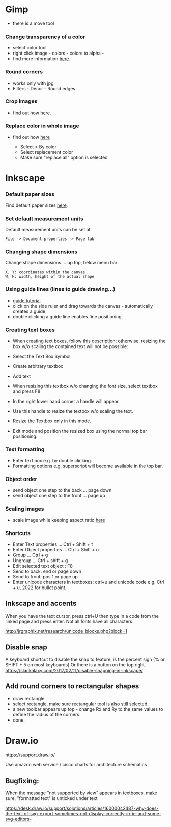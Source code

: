 Gimp
====
- there is a move tool

### Change transparency of a color
- select color tool
- right click image - colors - colors to alpha -
- find more information [here](http://graphicdesign.stackexchange.com/questions/36520/how-to-make-a-color-transparent-in-gimp).

### Round corners
- works only with jpg
- Filters - Decor - Round edges

### Crop images
- find out how [here](https://docs.gimp.org/en/gimp-tutorial-quickie-crop.html).

### Replace color in whole image
- find out how [here](http://andr.esmejia.com/posts/1-how-to-replace-all-pixels-of-one-color-with-another-color-using-the-gimp)

    - Select > By color
    - Select replacement color
    - Make sure "replace all" option is selected


Inkscape
========

### Default paper sizes
Find default paper sizes [here](http://www.papersizes.org/a-paper-sizes.htm).


### Set default measurement units
Default measurement units can be set at

    File -> Document properties -> Page tab


### Changing shape dimensions
Change shape dimensions ... up top, below menu bar:

    X, Y: coordinates within the canvas
    W, H: width, height of the actual shape


### Using guide lines (lines to guide drawing...)

- [guide tutorial](https://inkscapetutorials.org/2014/04/25/working-with-guides-in-inkscape/)
- click on the side ruler and drag towards the canvas - automatically creates a guide.
- double clicking a guide line enables fine positioning.


### Creating text boxes
- When creating text boxes, follow [this description](http://www.inkscapeforum.com/viewtopic.php?t=999); 
otherwise, resizing the box w/o scaling the contained text will not be possible:
 
- Select the Text Box Symbol
- Create arbitrary textbox
- Add text
- When resizing this textbox w/o changing the font size, select textbox and press F8
- In the right lower hand corner a handle will appear.
- Use this handle to resize the textbox w/o scaling the text.
- Resize the Textbox only in this mode.
- Exit mode and position the resized box using the normal top bar positioning.


### Text formatting
- Enter text box e.g. by double clicking.
- Formatting options e.g. superscript will become available in the top bar. 


### Object order
- send object one step to the back ... page down
- send object one step to the front ... page up


### Scaling images
- scale image while keeping aspect ratio
[here](http://graphicdesign.stackexchange.com/questions/26892/inkscape-scale-with-keep-aspect-ratio-as-default)


### Shortcuts
- Enter Text properties ... Ctrl + Shift + t
- Enter Object properties ... Ctrl + Shift + o
- Group ... Ctrl + g
- Ungroup ... Ctrl + shift + g
- Edit selected text object : F8
- Send to back: end or page down
- Send to front: pos 1 or page up
- Enter unicode characters in textboxes: ctrl+u and unicode code e.g. Ctrl + u, 2022 for bullet point.

## Inkscape and accents

When you have the text cursor, press ctrl+U then type in a code from the linked page and press enter. 
Not all fonts have all characters.

http://jrgraphix.net/research/unicode_blocks.php?block=1

## Disable snap

A keyboard shortcut to disable the snap to feature, is the percent sign (% or SHIFT + 5 on most keyboards)
Or there is a button on the top right.
https://slackalaxy.com/2017/02/11/disable-snapping-in-inkscape/


## Add round corners to rectangular shapes
- draw rectangle.
- select rectangle, make sure rectangular tool is also still selected.
- a new toolbar appears up top - change Rx and Ry to the same values to define the radius of the corners.
- done.


Draw.io
=======

https://support.draw.io/

Use amazon web service / cisco charts for architecture schematics


## Bugfixing:

When the message "not supported by view" appears in textboxes, make sure, "formatted text" is unticked under text

https://desk.draw.io/support/solutions/articles/16000042487-why-does-the-text-of-svg-export-sometimes-not-display-correctly-in-ie-and-some-svg-editors-
 

